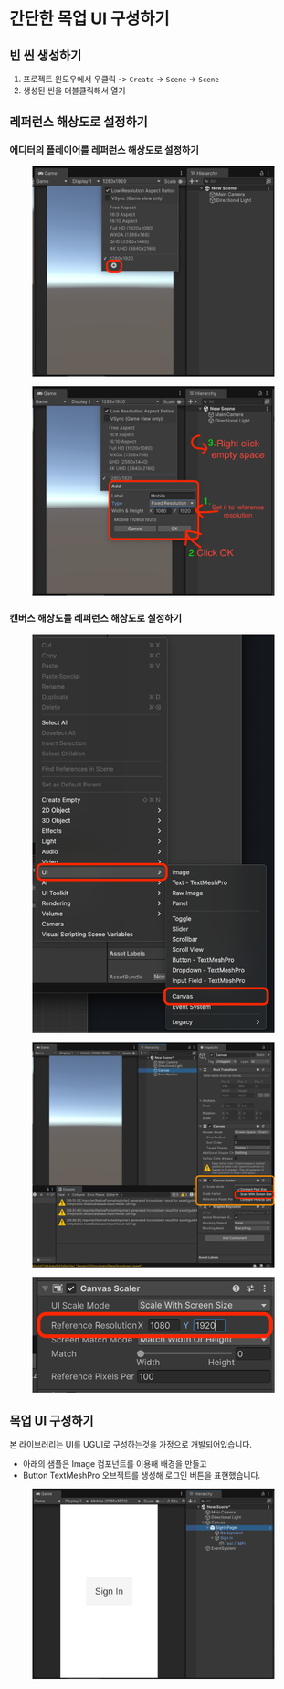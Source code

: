 # 간단한 목업 UI 구성하기

## 빈 씬 생성하기

1. 프로젝트 윈도우에서 우클릭 -> `Create` -> `Scene` -> `Scene`
2. 생성된 씬을 더블클릭해서 열기

## 레퍼런스 해상도로 설정하기

### 에디터의 플레이어를 레퍼런스 해상도로 설정하기

<figure><img src="../../../.gitbook/assets/Guide5.png" alt=""><figcaption></figcaption></figure>

<figure><img src="../../../.gitbook/assets/ReferenceResolutionGuide3.png" alt=""><figcaption></figcaption></figure>

### 캔버스 해상도를 레퍼런스 해상도로 설정하기

<figure><img src="../../../.gitbook/assets/Canvas.png" alt=""><figcaption></figcaption></figure>

<figure><img src="../../../.gitbook/assets/ReferenceResolutionGuide2.png" alt=""><figcaption></figcaption></figure>

<figure><img src="../../../.gitbook/assets/ReferenceResolutionGuide.png" alt=""><figcaption></figcaption></figure>

## 목업 UI 구성하기

본 라이브러리는 UI를 UGUI로 구성하는것을 가정으로 개발되어있습니다.

* 아래의 샘플은 Image 컴포넌트를 이용해 배경을 만들고
* Button TextMeshPro 오브젝트를 생성해 로그인 버튼을 표현했습니다.

<figure><img src="../../../.gitbook/assets/SignInPageMock.png" alt=""><figcaption></figcaption></figure>
